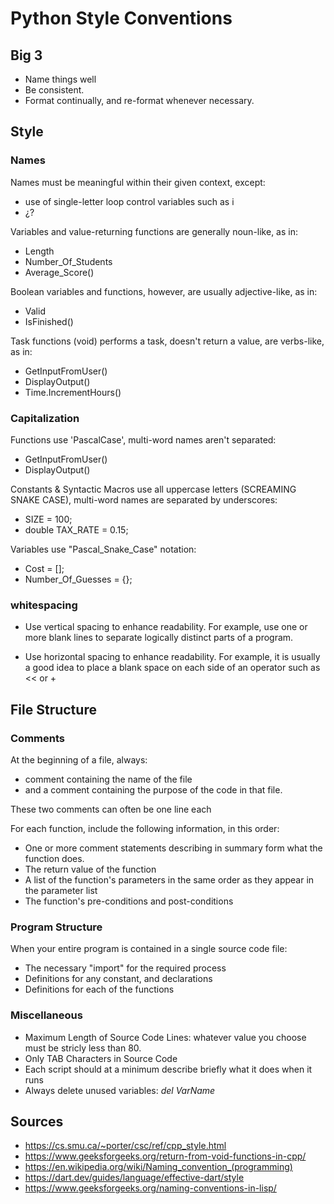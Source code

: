 # Python Style Conventions #

## Big 3 ##

 - Name things well
 - Be consistent.
 - Format continually, and re-format whenever necessary.

## Style ##

### Names ###

Names must be meaningful within their given context, except:

 - use of single-letter loop control variables such as i
 - ¿?

Variables and value-returning functions are generally noun-like, as in:

 - Length
 - Number_Of_Students
 - Average_Score()

Boolean variables and functions, however, are usually adjective-like, as in:

 - Valid
 - IsFinished()

Task functions (void) performs a task, doesn't return a value, are verbs-like, as in:

 - GetInputFromUser()
 - DisplayOutput()
 - Time.IncrementHours()

### Capitalization ###

Functions use 'PascalCase', multi-word names aren't separated:

 - GetInputFromUser()
 - DisplayOutput()

Constants & Syntactic Macros use all uppercase letters (SCREAMING SNAKE CASE), multi-word names are separated by underscores:

 - SIZE = 100;
 - double TAX_RATE = 0.15;

Variables use "Pascal_Snake_Case" notation:

 - Cost = [];
 - Number_Of_Guesses = {};

### whitespacing ###

 - Use vertical spacing to enhance readability. For example, use one or more blank lines to separate logically distinct parts of a program.

 - Use horizontal spacing to enhance readability. For example, it is usually a good idea to place a blank space on each side of an operator such as << or +

## File Structure ##

### Comments ###

At the beginning of a file, always:

 - comment containing the name of the file
 - and a comment containing the purpose of the code in that file.

These two comments can often be one line each

For each function, include the following information, in this order:

 - One or more comment statements describing in summary form what the function does.
 - The return value of the function
 - A list of the function's parameters in the same order as they appear in the parameter list
 - The function's pre-conditions and post-conditions

### Program Structure ###

When your entire program is contained in a single source code file:

 - The necessary "import" for the required process
 - Definitions for any constant, and declarations
 - Definitions for each of the functions

### Miscellaneous ###

 - Maximum Length of Source Code Lines: whatever value you choose must be stricly less than 80.
 - Only TAB Characters in Source Code
 - Each script should at a minimum describe briefly what it does when it runs
 - Always delete unused variables: *del VarName*
## Sources ##

 - https://cs.smu.ca/~porter/csc/ref/cpp_style.html
 - https://www.geeksforgeeks.org/return-from-void-functions-in-cpp/
 - https://en.wikipedia.org/wiki/Naming_convention_(programming)
 - https://dart.dev/guides/language/effective-dart/style
 - https://www.geeksforgeeks.org/naming-conventions-in-lisp/
